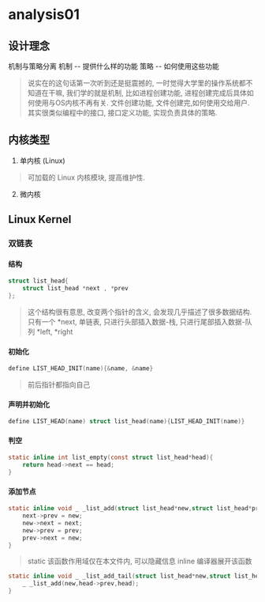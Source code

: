 
# analysis01

## 设计理念

机制与策略分离
机制 -- 提供什么样的功能
策略 -- 如何使用这些功能
> 说实在的这句话第一次听到还是挺震撼的, 一时觉得大学里的操作系统都不知道在干嘛, 我们学的就是机制, 比如进程创建功能, 进程创建完成后具体如何使用与OS内核不再有关. 文件创建功能, 文件创建完,如何使用交给用户. 其实很类似编程中的接口, 接口定义功能, 实现负责具体的策略.

## 内核类型

1. 单内核 (Linux)

> 可加载的 Linux 内核模块, 提高维护性.

2. 微内核

## Linux Kernel

### 双链表

#### 结构

```c
struct list_head{
    struct list_head *next , *prev
};
```

> 这个结构很有意思, 改变两个指针的含义, 会发现几乎描述了很多数据结构.
> 只有一个 *next, 单链表, 只进行头部插入数据-栈, 只进行尾部插入数据-队列
>*left, *right

#### 初始化

```c
define LIST_HEAD_INIT(name){&name, &name}
```

> 前后指针都指向自己

#### 声明并初始化

```c
define LIST_HEAD(name) struct list_head(name){LIST_HEAD_INIT(name)}
```

#### 判空

```c
static inline int list_empty(const struct list_head*head){
    return head->next == head;
}
```

#### 添加节点

```c
static inline void _ _list_add(struct list_head*new,struct list_head*prev,struct_head*next){
    next->prev = new;
    new->next = next;
    new->prev = prev;
    prev->next = new;
}
```

> static 该函数作用域仅在本文件内, 可以隐藏信息
> inline 编译器展开该函数

```c
static inline void _ _list_add_tail(struct list_head*new,struct list_head*head){
    _ _list_add(new,head->prev,head);
}
```
